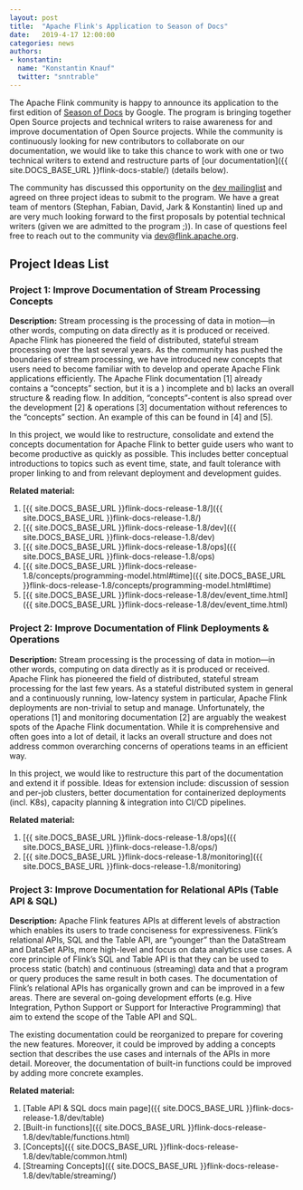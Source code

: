```yaml
---
layout: post
title:  "Apache Flink's Application to Season of Docs"
date:   2019-4-17 12:00:00
categories: news
authors:
- konstantin:
  name: "Konstantin Knauf"
  twitter: "snntrable"
---
```


The Apache Flink community is happy to announce its application to the first edition of [Season of Docs](https://developers.google.com/season-of-docs/) by Google. The program is bringing together Open Source projects and technical writers to raise awareness for and improve documentation of Open Source projects. While the community is continuously looking for new contributors to collaborate on our documentation, we would like to take this chance to work with one or two technical writers to extend and restructure parts of [our documentation]({{ site.DOCS_BASE_URL }}flink-docs-stable/) (details below).

The community has discussed this opportunity on the [dev mailinglist](https://lists.apache.org/thread.html/3c789b6187da23ad158df59bbc598543b652e3cfc1010a14e294e16a@%3Cdev.flink.apache.org%3E) and agreed on three project ideas to submit to the program. We have a great team of mentors (Stephan, Fabian, David, Jark & Konstantin) lined up and are very much looking forward to the first proposals by potential technical writers (given we are admitted to the program ;)). In case of questions feel free to reach out to the community via [dev@flink.apache.org](../../../../community.html#mailing-lists).

## Project Ideas List

### Project 1: Improve Documentation of Stream Processing Concepts

**Description:** Stream processing is the processing of data in motion―in other words, computing on data directly as it is produced or received. Apache Flink has pioneered the field of distributed, stateful stream processing over the last several years. As the community has pushed the boundaries of stream processing, we have introduced new concepts that users need to become familiar with to develop and operate Apache Flink applications efficiently.
The Apache Flink documentation \[1\] already contains a “concepts” section, but it is a ) incomplete and b) lacks an overall structure & reading flow. In addition, “concepts”-content is also spread over the development \[2\] & operations \[3\] documentation without references to the “concepts” section. An example of this can be found in \[4\] and \[5\].

In this project, we would like to restructure, consolidate and extend the concepts documentation for Apache Flink to better guide users who want to become productive as quickly as possible. This includes better conceptual introductions to topics such as event time, state, and fault tolerance with proper linking to and from relevant deployment and development guides.

**Related material:**

1. [{{ site.DOCS_BASE_URL }}flink-docs-release-1.8/]({{ site.DOCS_BASE_URL }}flink-docs-release-1.8/)
2. [{{ site.DOCS_BASE_URL }}flink-docs-release-1.8/dev]({{ site.DOCS_BASE_URL }}flink-docs-release-1.8/dev)
3. [{{ site.DOCS_BASE_URL }}flink-docs-release-1.8/ops]({{ site.DOCS_BASE_URL }}flink-docs-release-1.8/ops)
4. [{{ site.DOCS_BASE_URL }}flink-docs-release-1.8/concepts/programming-model.html#time]({{ site.DOCS_BASE_URL }}flink-docs-release-1.8/concepts/programming-model.html#time)
5. [{{ site.DOCS_BASE_URL }}flink-docs-release-1.8/dev/event_time.html]({{ site.DOCS_BASE_URL }}flink-docs-release-1.8/dev/event_time.html)

### Project 2: Improve Documentation of Flink Deployments & Operations

**Description:** Stream processing is the processing of data in motion―in other words, computing on data directly as it is produced or received. Apache Flink has pioneered the field of distributed, stateful stream processing for the last few years. As a stateful distributed system in general and a continuously running, low-latency system in particular, Apache Flink deployments are non-trivial to setup and manage.
Unfortunately, the operations \[1\] and monitoring documentation \[2\] are arguably the weakest spots of the Apache Flink documentation. While it is comprehensive and often goes into a lot of detail, it lacks an overall structure and does not address common overarching concerns of operations teams in an efficient way.

In this project, we would like to restructure this part of the documentation and extend it if possible. Ideas for extension include: discussion of session and per-job clusters, better documentation for containerized deployments (incl. K8s), capacity planning & integration into CI/CD pipelines.

**Related material:**

1. [{{ site.DOCS_BASE_URL }}flink-docs-release-1.8/ops]({{ site.DOCS_BASE_URL }}flink-docs-release-1.8/ops/)
2. [{{ site.DOCS_BASE_URL }}flink-docs-release-1.8/monitoring]({{ site.DOCS_BASE_URL }}flink-docs-release-1.8/monitoring)

### Project 3: Improve Documentation for Relational APIs (Table API & SQL)

**Description:** Apache Flink features APIs at different levels of abstraction which enables its users to trade conciseness for expressiveness. Flink’s relational APIs, SQL and the Table API, are “younger” than the DataStream and DataSet APIs, more high-level and focus on data analytics use cases. A core principle of Flink’s SQL and Table API is that they can be used to process static (batch) and continuous (streaming) data and that a program or query produces the same result in both cases.
The documentation of Flink’s relational APIs has organically grown and can be improved in a few areas. There are several on-going development efforts (e.g. Hive Integration, Python Support or Support for Interactive Programming) that aim to extend the scope of the Table API and SQL.

The existing documentation could be reorganized to prepare for covering the new features. Moreover, it could be improved by adding a concepts section that describes the use cases and internals of the APIs in more detail. Moreover, the documentation of built-in functions could be improved by adding more concrete examples.

**Related material:**

1. [Table API & SQL docs main page]({{ site.DOCS_BASE_URL }}flink-docs-release-1.8/dev/table)
2. [Built-in functions]({{ site.DOCS_BASE_URL }}flink-docs-release-1.8/dev/table/functions.html)
3. [Concepts]({{ site.DOCS_BASE_URL }}flink-docs-release-1.8/dev/table/common.html)
4. [Streaming Concepts]({{ site.DOCS_BASE_URL }}flink-docs-release-1.8/dev/table/streaming/)

